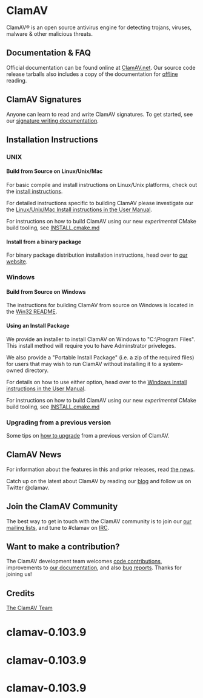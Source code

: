 # ClamAV

ClamAV® is an open source antivirus engine for detecting trojans, viruses,
malware & other malicious threats.

## Documentation & FAQ

Official documentation can be found online at
[ClamAV.net](https://docs.clamav.net/).
Our source code release tarballs also includes a copy of the documentation for
[offline](docs/html/UserManual.html) reading.

## ClamAV Signatures

Anyone can learn to read and write ClamAV signatures. To get started, see our
[signature writing documentation](https://docs.clamav.net/manual/Signatures.html).

## Installation Instructions

### UNIX

#### Build from Source on Linux/Unix/Mac

For basic compile and install instructions on Linux/Unix platforms, check out
the [install instructions](INSTALL.autotools.md).

For detailed instructions specific to building ClamAV please investigate
our the
[Linux/Unix/Mac Install instructions in the User Manual](https://docs.clamav.net/manual/Installing/Installing-from-source-Unix.html).

For instructions on how to build ClamAV using our new *experimental* CMake
build tooling, see [INSTALL.cmake.md](INSTALL.cmake.md)

#### Install from a binary package

For binary package distribution installation instructions, head over to
[our website](https://docs.clamav.net/manual/Installing/Packages.html).

### Windows

#### Build from Source on Windows

The instructions for building ClamAV from source on Windows is located in the
[Win32 README](win32/README.md).

#### Using an Install Package

We provide an installer to install ClamAV on Windows to "C:\\Program Files".
This install method will require you to have Adminstrator priveleges.

We also provide a "Portable Install Package" (i.e. a zip of the required files)
for users that may wish to run ClamAV without installing it to a system-owned
directory.

For details on how to use either option, head over to the
[Windows Install instructions in the User Manual](https://docs.clamav.net/manual/Installing.html).

For instructions on how to build ClamAV using our new *experimental* CMake
build tooling, see [INSTALL.cmake.md](INSTALL.cmake.md)

### Upgrading from a previous version

Some tips on [how to upgrade](https://docs.clamav.net/faq/faq-upgrade.html)
 from a previous version of ClamAV.

## ClamAV News

For information about the features in this and prior releases, read
[the news](NEWS.md).

Catch up on the latest about ClamAV by reading our
[blog](http://blog.clamav.net) and follow us on Twitter @clamav.

## Join the ClamAV Community

The best way to get in touch with the ClamAV community is to join our
[our mailing lists](https://docs.clamav.net/faq/faq-ml.html), and
tune to #clamav on [IRC](irc.freenode.net).

## Want to make a contribution?

The ClamAV development team welcomes
[code contributions](https://github.com/Cisco-Talos/clamav-devel),
improvements to [our documentation](https://github.com/Cisco-Talos/clamav-faq),
and also [bug reports](https://github.com/Cisco-Talos/clamav/issues). Thanks for joining us!

## Credits

[The ClamAV Team](https://www.clamav.net/about.html#credits)
# clamav-0.103.9
# clamav-0.103.9
# clamav-0.103.9
